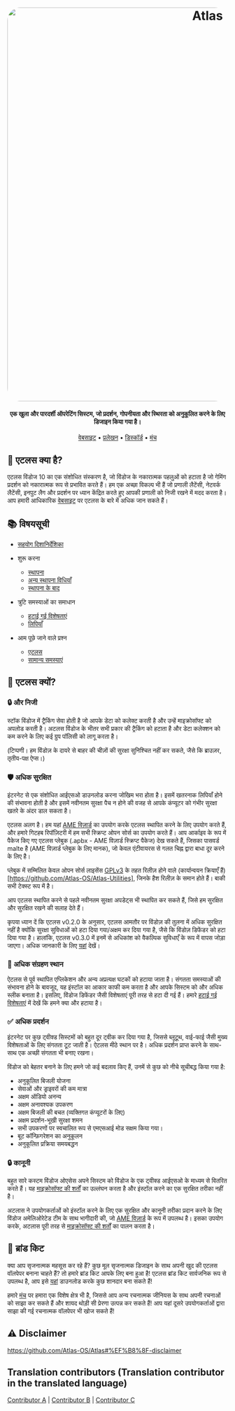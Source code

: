 ﻿<h1 align="center">
  <a href="http://atlasos.net"><img src="https://gcore.jsdelivr.net/gh/Atlas-OS/Atlas@main/img/banner.png" alt="Atlas" width="900" style="border-radius: 30px"></a>
</h1>

<h4 align="center">एक खुला और पारदर्शी ऑपरेटिंग सिस्टम, जो प्रदर्शन, गोपनीयता और स्थिरता को अनुकूलित करने के लिए डिजाइन किया गया है।</h4>

<p align="center">
  <a href="https://atlasos.net">वेबसाइट</a>
  •
  <a href="https://docs.atlasos.net">प्रलेखन</a>
  •
  <a href="https://discord.atlasos.net" target="_blank">डिस्कॉर्ड</a>
  •
  <a href="https://forum.atlasos.net">मंच</a>
</p>

## 🤔 **एटलस क्या है?**

एटलस विंडोज 10 का एक संशोधित संस्करण है, जो विंडोज के नकारात्मक पहलुओं को हटाता है जो गेमिंग प्रदर्शन को नकारात्मक रूप से प्रभावित करते हैं। हम एक अच्छा विकल्प भी हैं जो प्रणाली लैटेंसी, नेटवर्क लैटेंसी, इनपुट लैग और प्रदर्शन पर ध्यान केंद्रित करते हुए आपकी प्रणाली को निजी रखने में मदद करता है। आप हमारी आधिकारिक [वेबसाइट](https://atlasos.net) पर एटलस के बारे में अधिक जान सकते हैं।

## 📚 **विषयसूची**

- [सहयोग दिशानिर्देशिका](https://docs.atlasos.net/contributions)

- शुरू करना
  - [स्थापना](https://docs.atlasos.net/getting-started/installation)
  - [अन्य स्थापना विधियाँ](https://docs.atlasos.net/getting-started/other-installation-methods/no-usb)
  - [स्थापना के बाद](https://docs.atlasos.net/getting-started/post-installation/drivers)

- त्रुटि समस्याओं का समाधान
  - [हटाई गई विशेषताएं](https://docs.atlasos.net/troubleshooting/removed-features)
  - [लिपियाँ](https://docs.atlasos.net/troubleshooting/scripts)

- आम पूछे जाने वाले प्रश्न
  - [एटलस](https://atlasos.net/faq)
  - [सामान्य समस्याएं](https://docs.atlasos.net/troubleshooting/common-issues/hyper-v/)

## 👀 **एटलस क्यों?**

### 🔒 और निजी
स्टॉक विंडोज में ट्रैकिंग सेवा होती है जो आपके डेटा को कलेक्ट करती है और उन्हें माइक्रोसॉफ्ट को अपलोड करती है। 
अटलस विंडोज के भीतर सभी प्रकार की ट्रैकिंग को हटाता है और डेटा कलेक्शन को कम करने के लिए कई ग्रुप पॉलिसी को लागू करता है।

(टिप्पणी। हम विंडोज़ के दायरे से बाहर की चीज़ों की सुरक्षा सुनिश्चित नहीं कर सकते, जैसे कि ब्राउज़र, तृतीय-पक्ष ऐप्स।)

### 🛡️ अधिक  सुरक्षित
इंटरनेट से एक संशोधित आईएसओ डाउनलोड करना जोखिम भरा होता है। इसमें खतरनाक लिपियाँ होने की संभावना होती है और इसमें नवीनतम सुरक्षा पैच न होने की वजह से आपके कंप्यूटर को गंभीर सुरक्षा खतरे के अंदर डाल सकता है। 

एटलस अलग है। हम यहां [AME विज़ार्ड](https://ameliorated.io/) का उपयोग करके एटलस स्थापित करने के लिए उपयोग करते हैं, और हमारे गिटहब रिपॉज़िटरी में हम सभी स्क्रिप्ट ओपन सोर्स का उपयोग करते हैं। आप आर्काइव के रूप में पैकेज किए गए एटलस प्लेबुक (.apbx - AME विज़ार्ड स्क्रिप्ट पैकेज) देख सकते हैं, जिसका पासवर्ड malte है (AME विज़ार्ड प्लेबुक के लिए मानक), जो केवल एंटीवायरस से गलत चिह्न द्वारा बाधा दूर करने के लिए है।

प्लेबुक में सम्मिलित केवल ओपन सोर्स लाइसेंस [GPLv3](https://github.com/Atlas-OS/Atlas-Utilities/blob/main/LICENSE) के तहत रिलीज़ होने वाले (कार्यान्वयन क्रियाएँ हैं)[https://github.com/Atlas-OS/Atlas-Utilities], जिनके हैश रिलीज़ के समान होते हैं। बाकी सभी टेक्स्ट रूप में है।

आप एटलस स्थापित करने से पहले नवीनतम सुरक्षा अपडेट्स भी स्थापित कर सकते हैं, जिसे हम सुरक्षित और सुरक्षित रखने की सलाह देते हैं।

कृपया ध्यान दें कि एटलस v0.2.0 के अनुसार, एटलस आमतौर पर विंडोज़ की तुलना में अधिक सुरक्षित नहीं है क्योंकि सुरक्षा सुविधाओं को हटा दिया गया/अक्षम कर दिया गया है, जैसे कि विंडोज़ डिफेंडर को हटा दिया गया है। हालांकि, एटलस v0.3.0 में इनमें से अधिकांश को वैकल्पिक सुविधाएँ के रूप में वापस जोड़ा जाएगा। अधिक जानकारी के लिए [यहां](https://docs.atlasos.net/troubleshooting/removed-features/) देखें।

### 🚀 अधिक संग्रहण स्थान
ऐटलस से पूर्व स्थापित एप्लिकेशन और अन्य अप्रत्यक्ष घटकों को हटाया जाता है। संगतता समस्याओं की संभावना होने के बावजूद, यह इंस्टॉल का आकार काफी कम करता है और आपके सिस्टम को और अधिक स्लीक बनाता है। इसलिए, विंडोज डिफेंडर जैसी विशेषताएं पूरी तरह से हटा दी गई हैं। हमारे [हटाई गई विशेषताएं](https://docs.atlasos.net/troubleshooting/removed-features) में देखें कि हमने क्या और हटाया है।

### ✅ अधिक प्रदर्शन
इंटरनेट पर कुछ ट्वीक्ड सिस्टमों को बहुत दूर ट्वीक कर दिया गया है, जिससे ब्लूटूथ, वाई-फाई जैसी मुख्य विशेषताओं के लिए संगतता टूट जाती है। 
ऐटलस मीठे स्थान पर है। अधिक प्रदर्शन प्राप्त करने के साथ-साथ एक अच्छी संगतता भी बनाए रखना।

विंडोज को बेहतर बनाने के लिए हमने जो कई बदलाव किए हैं, उनमें से कुछ को नीचे सूचीबद्ध किया गया है:
- अनुकूलित बिजली योजना
- सेवाओं और ड्राइवरों की कम मात्रा
- अक्षम ऑडियो अनन्य
- अक्षम अनावश्यक उपकरण
- अक्षम बिजली की बचत (व्यक्तिगत कंप्यूटरों के लिए)
- अक्षम प्रदर्शन-भूखी सुरक्षा शमन
- सभी उपकरणों पर स्वचालित रूप से एमएसआई मोड सक्षम किया गया।
-  बूट कॉन्फ़िगरेशन का अनुकूलन
- अनुकूलित प्रक्रिया समयबद्धन

### 🔒 कानूनी

बहुत सारे कस्टम विंडोज ओएसेस अपने सिस्टम को विंडोज के एक ट्वीक्ड आईएसओ के माध्यम से वितरित करते हैं। यह [माइक्रोसॉफ्ट की शर्तों](https://www.microsoft.com/en-us/Useterms/Retail/Windows/10/UseTerms_Retail_Windows_10_English.htm) का उल्लंघन करता है और इंस्टॉल करने का एक सुरक्षित तरीका नहीं है।

अटलास ने उपयोगकर्ताओं को इंस्टॉल करने के लिए एक सुरक्षित और कानूनी तरीका प्रदान करने के लिए विंडोज अमेलिओरेटेड टीम के साथ भागीदारी की, जो [AME विज़ार्ड](https://ameliorated.io) के रूप में उपलब्ध है। इसका उपयोग करके, अटलास पूरी तरह से [माइक्रोसॉफ्ट की शर्तों](https://www.microsoft.com/en-us/Useterms/Retail/Windows/10/UseTerms_Retail_Windows_10_English.htm) का पालन करता है।

## 🎨 ब्रांड किट
क्या आप सृजनात्मक महसूस कर रहे हैं? कुछ मूल सृजनात्मक डिजाइन के साथ अपनी खुद की एटलस वॉलपेपर बनाना चाहते हैं? तो हमारे ब्रांड किट आपके लिए बना हुआ है!
एटलस ब्रांड किट सार्वजनिक रूप से उपलब्ध है, आप इसे [यहां](https://cdn.jsdelivr.net/gh/Atlas-OS/Atlas@main/img/brand-kit.zip) डाउनलोड करके कुछ शानदार बना सकते हैं!

हमारे [मंच](https://forum.atlasos.net/t/art-showcase) पर हमारा एक विशेष क्षेत्र भी है, जिससे आप अन्य रचनात्मक जीनियस के साथ अपनी रचनाओं को साझा कर सकते हैं और शायद थोड़ी सी प्रेरणा उत्पन्न कर सकते हैं! आप यहां दूसरे उपयोगकर्ताओं द्वारा साझा की गई रचनात्मक वॉलपेपर भी खोज सकते हैं!

## ⚠️ Disclaimer
https://github.com/Atlas-OS/Atlas#%EF%B8%8F-disclaimer

## Translation contributors (Translation contributor in the translated language)
[Contributor A](https://github.com/A) |
[Contributor B](https://github.com/B) |
[Contributor C](https://github.com/C)
